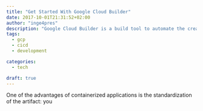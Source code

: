 ```yaml
---
title: "Get Started With Google Cloud Builder"
date: 2017-10-01T21:31:52+02:00
author: "inge4pres"
description: "Google Cloud Builder is a build tool to automate the creation of containerized applications"
tags:
  - gcp
  - cicd
  - development

categories:
  - tech

draft: true
---
```


One of the advantages of containerized applications is the standardization of the artifact: you
